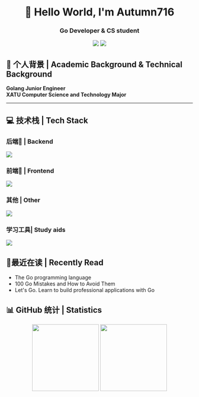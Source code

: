 <div align="center">
  
# 🌟 Hello World, I'm Autumn716
### Go Developer & CS student 
![](https://img.shields.io/badge/Focus-Go_Full_Stack-BE2EDD)
![](https://img.shields.io/badge/Role-Golang_Junior_Engineer-20B2AA)
</div>

## 🧾 个人背景 | Academic Background & Technical Background

<b>Golang Junior Engineer</b><br>
<b>XATU Computer Science and Technology Major</b><br>  
___
## 💻 技术栈 | Tech Stack
### 后端📓 | Backend
<p>
  <div>
    <img src="https://skillicons.dev/icons?i=go,python,c,cpp" />
  </div>
</p>

### 前端📔 | Frontend
<p>
  <div>
    <img src="https://skillicons.dev/icons?i=vue,html,css,js,ts" />
  </div>
</p>

### 其他 | Other 
<p>
  <div>
    <img src="https://skillicons.dev/icons?i=windows,linux,docker,kubernetes,mysql,redis" />
  </div>
</p>

### 学习工具| Study aids
<p>
  <div>
    <img src="https://skillicons.dev/icons?i=obsidian,matlab,visualstudio,vscode,pycharm" />
  </div>
</p>



## 🌱最近在读 | Recently Read
- The Go programming language 
- 100 Go Mistakes and How to Avoid Them   
- Let's Go. Learn to build professional applications with Go

## 📊 GitHub 统计 | Statistics
<div align="center">
  <img height="180em" src="https://github-readme-stats.vercel.app/api?username=Autumn716&show_icons=true&theme=blueberry&include_all_commits=true&count_private=true"/>
  <img height="180em" src="https://github-readme-stats.vercel.app/api/top-langs/?username=Autumn716&layout=compact&langs_count=8&theme=blueberry"/>
</div>


<!--
**Autumn716/Autumn716** is a ✨ _special_ ✨ repository because its `README.md` (this file) appears on your GitHub profile.

Here are some ideas to get you started:

- 🔭 I’m currently working on ...
- 🌱 I’m currently learning ...
- 👯 I’m looking to collaborate on ...
- 🤔 I’m looking for help with ...
- 💬 Ask me about ...
- 📫 How to reach me: ...
- 😄 Pronouns: ...
- ⚡ Fun fact: ...
-->

